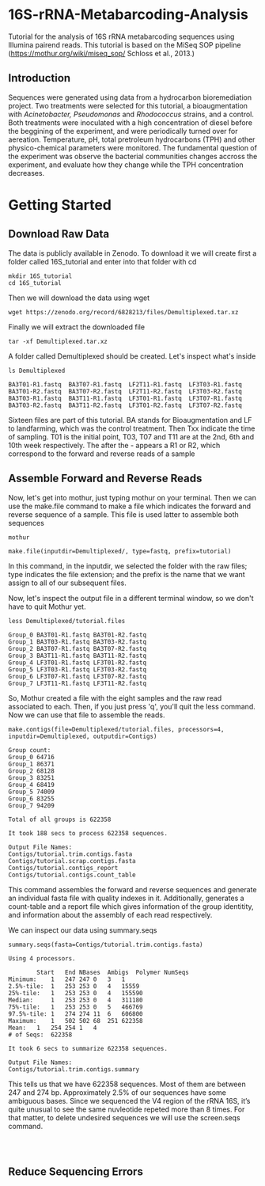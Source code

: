 # 16S-rRNA-Metabarcoding-Analysis
Tutorial for the analysis of 16S rRNA metabarcoding sequences using Illumina pairend reads. This tutorial is based on the MiSeq SOP pipeline (https://mothur.org/wiki/miseq_sop/ Schloss et al., 2013.)

## Introduction

Sequences were generated using data from a hydrocarbon bioremediation project. Two treatments were selected for this tutorial, a bioaugmentation with *Acinetobacter, Pseudomonas* and *Rhodococcus* strains, and a control. 
Both treatments were inoculated with a high concentration of diesel before the beggining of the experiment, and were periodically turned over for aereation. Temperature, pH, total pretroleum hydrocarbons (TPH) and other physico-chemical parameters were monitored. 
The fundamental question of the experiment was observe the bacterial communities changes accross the experiment, and evaluate how they change while the TPH concentration decreases.

# Getting Started

## Download Raw Data

The data is publicly available in Zenodo. To download it we will create first a folder called 16S_tutorial and enter into that folder with cd

```
mkdir 16S_tutorial
cd 16S_tutorial
```

Then we will download the data using wget

```
wget https://zenodo.org/record/6828213/files/Demultiplexed.tar.xz
```
Finally we will extract the downloaded file

```
tar -xf Demultiplexed.tar.xz
```
A folder called Demultiplexed should be created. Let's inspect what's inside

```
ls Demultiplexed

BA3T01-R1.fastq  BA3T07-R1.fastq  LF2T11-R1.fastq  LF3T03-R1.fastq
BA3T01-R2.fastq  BA3T07-R2.fastq  LF2T11-R2.fastq  LF3T03-R2.fastq
BA3T03-R1.fastq  BA3T11-R1.fastq  LF3T01-R1.fastq  LF3T07-R1.fastq
BA3T03-R2.fastq  BA3T11-R2.fastq  LF3T01-R2.fastq  LF3T07-R2.fastq
```
Sixteen files are part of this tutorial. BA stands for Bioaugmentation and LF to landfarming, which was the control treatment. Then Txx indicate the time of sampling. T01 is the initial point, T03, T07 and T11 are at the 2nd, 6th and 10th week respectively. The after the - appears a R1 or R2, which correspond to the forward and reverse reads of a sample

## Assemble Forward and Reverse Reads

Now, let's get into mothur, just typing mothur on your terminal. Then we can use the make.file command to make a file which indicates the forward and reverse sequence of a sample. This file is used latter to assemble both sequences
```
mothur

make.file(inputdir=Demultiplexed/, type=fastq, prefix=tutorial)
```
In this command, in the inputdir, we selected the folder with the raw files; type indicates the file extension; and the prefix is the name that we want assign to all of our subsequent files.

Now, let's inspect the output file in a different terminal window, so we don't have to quit Mothur yet. 

```
less Demultiplexed/tutorial.files

Group_0 BA3T01-R1.fastq BA3T01-R2.fastq 
Group_1 BA3T03-R1.fastq BA3T03-R2.fastq 
Group_2 BA3T07-R1.fastq BA3T07-R2.fastq 
Group_3 BA3T11-R1.fastq BA3T11-R2.fastq 
Group_4 LF3T01-R1.fastq LF3T01-R2.fastq 
Group_5 LF3T03-R1.fastq LF3T03-R2.fastq 
Group_6 LF3T07-R1.fastq LF3T07-R2.fastq 
Group_7 LF3T11-R1.fastq LF3T11-R2.fastq 
```
So, Mothur created a file with the eight samples and the raw read associated to each. Then, if you just press 'q', you'll quit the less command.
Now we can use that file to assemble the reads.

```
make.contigs(file=Demultiplexed/tutorial.files, processors=4, inputdir=Demultiplexed, outputdir=Contigs)

Group count: 
Group_0	64716
Group_1	86371
Group_2	68128
Group_3	83251
Group_4	68419
Group_5	74009
Group_6	83255
Group_7	94209

Total of all groups is 622358

It took 188 secs to process 622358 sequences.

Output File Names: 
Contigs/tutorial.trim.contigs.fasta
Contigs/tutorial.scrap.contigs.fasta
Contigs/tutorial.contigs_report
Contigs/tutorial.contigs.count_table
```
This command assembles the forward and reverse sequences and generate an individual fasta file with quality indexes in it. Additionally, generates a count-table and a report file which gives information of the group identitity, and information about the assembly of each read respectively. 

We can inspect our data using summary.seqs

```
summary.seqs(fasta=Contigs/tutorial.trim.contigs.fasta)

Using 4 processors.

		Start	End	NBases	Ambigs	Polymer	NumSeqs
Minimum:	1	247	247	0	3	1
2.5%-tile:	1	253	253	0	4	15559
25%-tile:	1	253	253	0	4	155590
Median: 	1	253	253	0	4	311180
75%-tile:	1	253	253	0	5	466769
97.5%-tile:	1	274	274	11	6	606800
Maximum:	1	502	502	68	251	622358
Mean:	1	254	254	1	4
# of Seqs:	622358

It took 6 secs to summarize 622358 sequences.

Output File Names:
Contigs/tutorial.trim.contigs.summary
```
This tells us that we have 622358  sequences. Most of them are between 247 and 274 bp. Approximately 2.5% of our sequences have some ambiguous bases. Since we sequenced the V4 region of the rRNA 16S, it’s quite unusual to see the same nuvleotide repeted more than 8 times. For that matter, to delete undesired sequences we will use the screen.seqs command.


```
```

```
```

```
```




## Reduce Sequencing Errors

```
```

```
```

```
```

```
```
```
```

```
```

```
```

```
```

